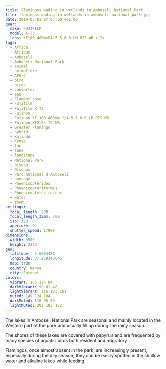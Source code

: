 ```yaml
---
title: Flamingos wading in wetlands in Amboseli National Park
file: flamingos-wading-in-wetlands-in-amboseli-national-park.jpg
date: 2019-03-01 07:03:00 +01:00
gear:
  make: FUJIFILM
  model: X-T3
  lens: XF100-400mmF4.5-5.6 R LM OIS WR + 2x
tags:
  - Africa
  - Afrique
  - Amboseli
  - Amboseli National Park
  - animal
  - animalière
  - APS-C
  - bird
  - birds
  - converter
  - eau
  - Flamant rose
  - Fujifilm
  - Fujifilm X-T3
  - Fujinon
  - Fujinon XF 100-400mm f/4.5-5.6 R LM OIS WR
  - Fujinon XF2.0× TC WR
  - Greater Flamingo
  - hybrid
  - Kajiado
  - Kenya
  - lac
  - lake
  - landscape
  - National Park
  - oiseau
  - Oiseaux
  - Parc national d'Amboseli
  - paysage
  - Phoenicoptéridés
  - Phoenicoptériformes
  - Phoenicopterus roseus
  - water
  - zoom
settings:
  focal_length: 200
  focal_length_35mm: 300
  iso: 320
  aperture: 9
  shutter_speed: 1/900
dimensions:
  width: 3500
  height: 2333
geo:
  latitude: -2.6604482
  longitude: 37.269340645
  map: true
  country: Kenya
  city: Entonet
colors:
  vibrant: 185 124 84
  darkVibrant: 99 81 40
  lightVibrant: 216 183 161
  muted: 149 124 104
  darkMuted: 116 95 69
  lightMuted: 202 183 172
---
```


The lakes in Amboseli National Park are seasonal and mainly located in the Western part of the park and usually fill up during the rainy season.

The shores of these lakes are covered with papyrus and are frequented by many species of aquatic birds both resident and migratory.

Flamingos, once almost absent in the park, are increasingly present, especially during the dry season; they can be easily spotted in the shallow water and alkaline lakes while feeding.
